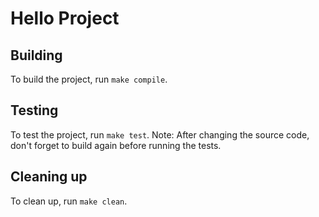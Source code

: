 # Hello Project


## Building
To build the project, run `make compile`.

## Testing
To test the project, run `make test`.
Note: After changing the source code, don't forget to build again before running the tests.

## Cleaning up
To clean up, run `make clean`.
